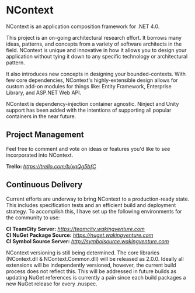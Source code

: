 NContext
========
NContext is an application composition framework for .NET 4.0.

This project is an on-going architectural research effort. It borrows many
ideas, patterns, and concepts from a variety of software architects in the
field. NContext is unique and innovative in how it allows you to design your
application without tying it down to any specific technology or architectural
pattern.

It also introduces new concepts in designing your bounded-contexts. With few
core dependencies, NContext's highly-extensible design allows for custom add-on
modules for things like: Entity Framework, Enterprise Library, and ASP.NET Web
API.

NContext is dependency-injection container agnostic. Ninject and Unity support
has been added with the intentions of supporting all popular containers in the
near future.

Project Management
------------------
Feel free to comment and vote on ideas or features you'd like to see incorporated
into NContext.

**Trello:** *https://trello.com/b/xqQg5bfC*  

Continuous Delivery
-------------------
Current efforts are underway to bring NContext to a production-ready state. This 
includes specification tests and an efficient build and deployment strategy.  To 
accomplish this, I have set up the following environments for the community to use:

**CI TeamCity Server:** *https://teamcity.wakingventure.com*  
**CI NuGet Package Source:** *https://nuget.wakingventure.com*  
**CI Symbol Source Server:** *http://symbolsource.wakingventure.com*  

NContext versioning is still being determined. The core libraries (NContext.dll & 
NContext.Common.dll) will be released as 2.0.0. Ideally all extensions will be 
independently versioned, however, the current build process does not reflect this. 
This will be addressed in future builds as updating NuGet references is currently a 
pain since each build packages a new NuGet release for every .nuspec.
